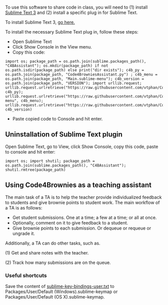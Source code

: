 To use this software to share code in class, you will need to (1) install [Sublime Text 3](https://www.sublimetext.com/3) and (2) install a specific plug in for Sublime Text.

To install Sublime Text 3, [go here.](https://www.sublimetext.com/3)

To install the necessary Sublime Text plug in, follow these steps:

+ Open Sublime Text
+ Click Show Console in the View menu.
+ Copy this code:
```
import os; package_path = os.path.join(sublime.packages_path(), "C4BAssistant"); os.mkdir(package_path) if not os.path.isdir(package_path) else print("dir exists"); c4b_py = os.path.join(package_path, "Code4BrowniesAssistant.py") ; c4b_menu = os.path.join(package_path, "Main.sublime-menu"); c4b_version = os.path.join(package_path, "VERSION"); import urllib.request; urllib.request.urlretrieve("https://raw.githubusercontent.com/vtphan/Code4Brownies/master/src/C4BAssistant/Code4BrowniesAssistant.py", c4b_py); urllib.request.urlretrieve("https://raw.githubusercontent.com/vtphan/Code4Brownies/master/src/C4BAssistant/Main.sublime-menu", c4b_menu); urllib.request.urlretrieve("https://raw.githubusercontent.com/vtphan/Code4Brownies/master/src/VERSION", c4b_version)
```
+ Paste copied code to Console and hit enter.

## Uninstallation of Sublime Text plugin

Open Sublime Text, go to View, click Show Console, copy this code, paste to console and hit enter:

```
import os; import shutil; package_path = os.path.join(sublime.packages_path(), "C4BAssistant"); shutil.rmtree(package_path)
```

## Using Code4Brownies as a teaching assistant

The main task of a TA is to help the teacher provide individualized feedback to students and give brownie points to student work.  The main workflow of a TA is as follows:

+ Get student submissions.  One at a time; a few at a time; or all at once.
+ Optionally, comment on it to give feedback to a student.
+ Give brownie points to each submission.  Or dequeue or requeue or ungrade it.

Additionally, a TA can do other tasks, such as.

(1) Get and share notes with the teacher.

(2) Track how many submissions are on the queue.

### Useful shortcuts

Save the content of [sublime-key-bindings-user.txt](src/C4BAssistant/sublime-key-bindings-user.txt) to Packages/User/Default (Windows).sublime-keymap or Packages/User/Default (OS X).sublime-keymap.


